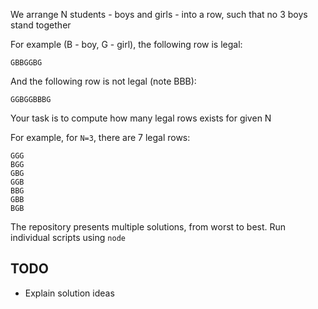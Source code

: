 We arrange N students - boys and girls - into a row, such that no 3 boys stand
together

For example (B - boy, G - girl), the following row is legal:
```
GBBGGBG
```
And the following row is not legal (note BBB):
```
GGBGGBBBG
```

Your task is to compute how many legal rows exists for given N

For example, for `N=3`, there are 7 legal rows:
```
GGG
BGG
GBG
GGB
BBG
GBB
BGB
```

The repository presents multiple solutions, from worst to best. Run individual scripts using `node`

## TODO
- Explain solution ideas

